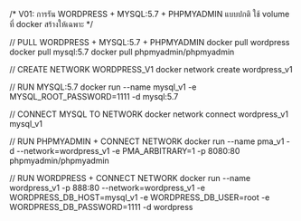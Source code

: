 /* V01: การรัน WORDPRESS + MYSQL:5.7 + PHPMYADMIN แบบปกติ ใช้ volume ที่ docker สร้างให้เฉพาะ */

// PULL WORDPRESS + MYSQL:5.7 + PHPMYADMIN
    docker pull wordpress
    docker pull mysql:5.7
    docker pull phpmyadmin/phpmyadmin

// CREATE NETWORK WORDPRESS_V1
    docker network create wordpress_v1

// RUN MYSQL:5.7
    docker run --name mysql_v1 -e MYSQL_ROOT_PASSWORD=1111 -d mysql:5.7

// CONNECT MYSQL TO NETWORK
    docker network connect wordpress_v1 mysql_v1


// RUN PHPMYADMIN + CONNECT NETWORK 
    docker run --name pma_v1 -d --network=wordpress_v1 -e PMA_ARBITRARY=1 -p 8080:80 phpmyadmin/phpmyadmin

// RUN WORDPRESS + CONNECT NETWORK
    docker run --name wordpress_v1 -p 888:80 --network=wordpress_v1 -e WORDPRESS_DB_HOST=mysql_v1 -e WORDPRESS_DB_USER=root -e WORDPRESS_DB_PASSWORD=1111 -d wordpress